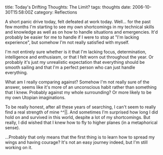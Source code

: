 title: Today's Drifting Thoughts: The Limit?
tags: thoughts
date: 2006-10-30T15:58:00Z
category: Reflections

A short panic drive today, felt defeated at work today. Well… for the past few months I'm starting to see my own shortcomings in my technical skills and knowledge as well as on how to handle situations and emergencies. It'd probably be easier for me to handle if I were to stop at "I'm lacking experience", but somehow I'm not really satisfied with myself.

I'm not entirely sure whether is it that I'm lacking focus, determination, intelligence and enthusiasm, or that I felt worn out throughout the year. Or probably it's just my unrealistic expectation that everything should be smooth sailing and that I'm a perfect person who can just handle everything.

What am I really comparing against? Somehow I'm not really sure of the answer, seems like it's more of an unconscious habit rather than something that I knew. Probably against my whole surrounding? Or more likely to be my own Utopian imaginations.

To be really honest, after all these years of searching, I can't seem to really find a real strength of mine ^^||. And sometimes I'm surprised how long I did hold on and survived in this world, despite a lot of my shortcomings. But really, I did wished that I knew how to fly to higher planes (in a metaphorical sense).

…Probably that only means that the first thing is to learn how to spread my wings and having courage? It's not an easy journey indeed, but I'm still working on it.
